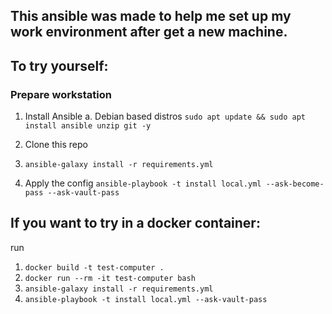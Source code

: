 ## This ansible was made to help me set up my work environment after get a new machine.

## To try yourself:

### Prepare workstation

1. Install Ansible
   a. Debian based distros
   `sudo apt update && sudo apt install ansible unzip git -y`

2. Clone this repo

3. `ansible-galaxy install -r requirements.yml`

4. Apply the config
   `ansible-playbook -t install local.yml --ask-become-pass --ask-vault-pass`

## If you want to try in a docker container:

run

1. `docker build -t test-computer .`
   <br>
2. `docker run --rm -it test-computer bash`
   <br>
3. `ansible-galaxy install -r requirements.yml`
   <br>
4. `ansible-playbook -t install local.yml --ask-vault-pass`
